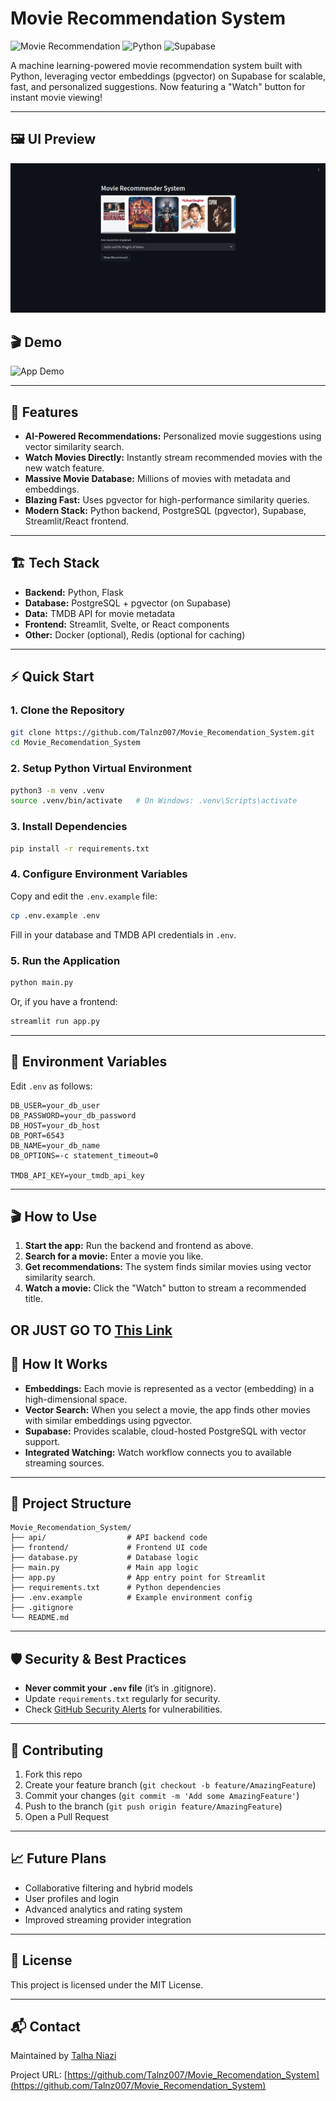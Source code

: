 # Movie Recommendation System

![Movie Recommendation](https://img.shields.io/badge/Movie-Recommendation-blue)
![Python](https://img.shields.io/badge/Python-3.8+-success)
![Supabase](https://img.shields.io/badge/Supabase-pgvector-orange)


A machine learning-powered movie recommendation system built with Python, leveraging vector embeddings (pgvector) on Supabase for scalable, fast, and personalized suggestions. Now featuring a "Watch" button for instant movie viewing!

---
## 🖼️ UI Preview

![UI Screenshot](assets/ui_screenshot.png)

## 🎬 Demo

![App Demo](assets/demo.gif)

---

## 🚀 Features

- **AI-Powered Recommendations:** Personalized movie suggestions using vector similarity search.
- **Watch Movies Directly:** Instantly stream recommended movies with the new watch feature.
- **Massive Movie Database:** Millions of movies with metadata and embeddings.
- **Blazing Fast:** Uses pgvector for high-performance similarity queries.
- **Modern Stack:** Python backend, PostgreSQL (pgvector), Supabase, Streamlit/React frontend.

---

## 🏗️ Tech Stack

- **Backend:** Python, Flask
- **Database:** PostgreSQL + pgvector (on Supabase)
- **Data:** TMDB API for movie metadata
- **Frontend:** Streamlit, Svelte, or React components
- **Other:** Docker (optional), Redis (optional for caching)

---

## ⚡ Quick Start

### 1. Clone the Repository

```bash
git clone https://github.com/Talnz007/Movie_Recomendation_System.git
cd Movie_Recomendation_System
```

### 2. Setup Python Virtual Environment

```bash
python3 -m venv .venv
source .venv/bin/activate   # On Windows: .venv\Scripts\activate
```

### 3. Install Dependencies

```bash
pip install -r requirements.txt
```

### 4. Configure Environment Variables

Copy and edit the `.env.example` file:

```bash
cp .env.example .env
```

Fill in your database and TMDB API credentials in `.env`.

### 5. Run the Application

```bash
python main.py
```

Or, if you have a frontend:

```bash
streamlit run app.py
```

---

## 🔑 Environment Variables

Edit `.env` as follows:

```
DB_USER=your_db_user
DB_PASSWORD=your_db_password
DB_HOST=your_db_host
DB_PORT=6543
DB_NAME=your_db_name
DB_OPTIONS=-c statement_timeout=0

TMDB_API_KEY=your_tmdb_api_key
```

---

## 🎬 How to Use

1. **Start the app:** Run the backend and frontend as above.
2. **Search for a movie:** Enter a movie you like.
3. **Get recommendations:** The system finds similar movies using vector similarity search.
4. **Watch a movie:** Click the "Watch" button to stream a recommended title.

**OR JUST GO TO** [This Link](https://recommenders.streamlit.app/)
---

## 🧠 How It Works

- **Embeddings:** Each movie is represented as a vector (embedding) in a high-dimensional space.
- **Vector Search:** When you select a movie, the app finds other movies with similar embeddings using pgvector.
- **Supabase:** Provides scalable, cloud-hosted PostgreSQL with vector support.
- **Integrated Watching:** Watch workflow connects you to available streaming sources.

---

## 📂 Project Structure

```
Movie_Recomendation_System/
├── api/                  # API backend code
├── frontend/             # Frontend UI code
├── database.py           # Database logic
├── main.py               # Main app logic
├── app.py                # App entry point for Streamlit
├── requirements.txt      # Python dependencies
├── .env.example          # Example environment config
├── .gitignore
└── README.md
```

---

## 🛡️ Security & Best Practices

- **Never commit your `.env` file** (it’s in .gitignore).
- Update `requirements.txt` regularly for security.
- Check [GitHub Security Alerts](https://github.com/Talnz007/Movie_Recomendation_System/security/dependabot) for vulnerabilities.

---

## 🤝 Contributing

1. Fork this repo
2. Create your feature branch (`git checkout -b feature/AmazingFeature`)
3. Commit your changes (`git commit -m 'Add some AmazingFeature'`)
4. Push to the branch (`git push origin feature/AmazingFeature`)
5. Open a Pull Request

---

## 📈 Future Plans

- Collaborative filtering and hybrid models
- User profiles and login
- Advanced analytics and rating system
- Improved streaming provider integration

---

## 📄 License

This project is licensed under the MIT License.

---

## 📬 Contact

Maintained by [Talha Niazi](mailto:Talhaniazai007@gmail.com)

Project URL: [https://github.com/Talnz007/Movie_Recomendation_System](https://github.com/Talnz007/Movie_Recomendation_System)
